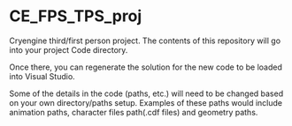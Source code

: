 # CE_FPS_TPS_proj

Cryengine third/first person project.
The contents of this repository will go into your project Code directory.

Once there, you can regenerate the solution for the new code to be loaded into Visual Studio.

Some of the details in the code (paths, etc.) will need to be changed based on your own directory/paths setup.
Examples of these paths would include animation paths, character files path(.cdf files) and geometry paths.

